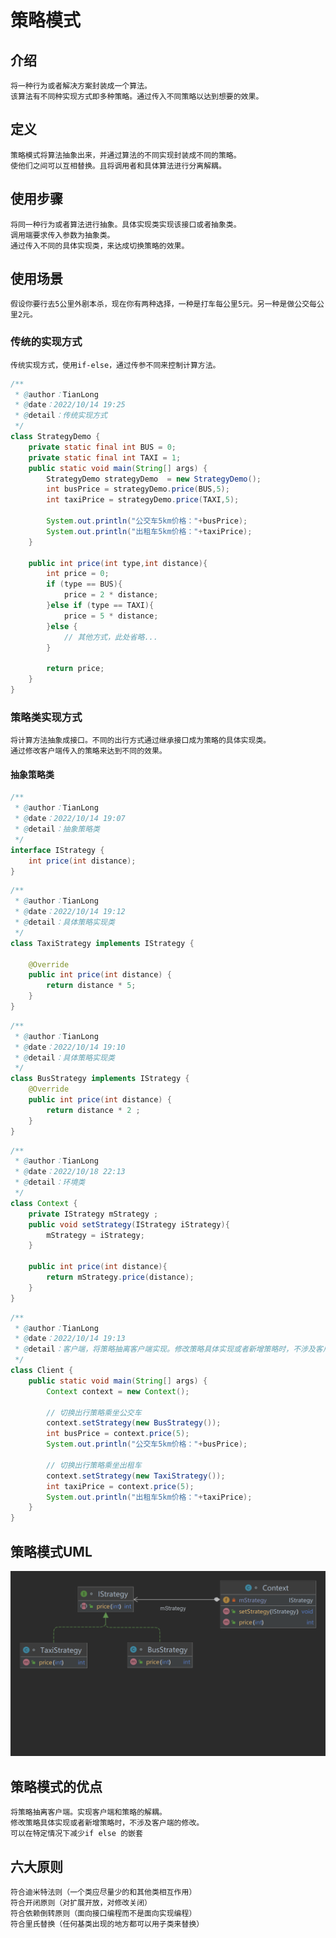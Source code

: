 # 策略模式
## 介绍
    将一种行为或者解决方案封装成一个算法。
    该算法有不同种实现方式即多种策略。通过传入不同策略以达到想要的效果。
## 定义
    策略模式将算法抽象出来，并通过算法的不同实现封装成不同的策略。
    使他们之间可以互相替换。且将调用者和具体算法进行分离解耦。
    
## 使用步骤
    将同一种行为或者算法进行抽象。具体实现类实现该接口或者抽象类。
    调用端要求传入参数为抽象类。
    通过传入不同的具体实现类，来达成切换策略的效果。
## 使用场景
    假设你要行去5公里外剧本杀，现在你有两种选择，一种是打车每公里5元。另一种是做公交每公里2元。
### 传统的实现方式
    传统实现方式，使用if-else，通过传参不同来控制计算方法。
```java
/**
 * @author：TianLong
 * @date：2022/10/14 19:25
 * @detail：传统实现方式
 */
class StrategyDemo {
    private static final int BUS = 0;
    private static final int TAXI = 1;
    public static void main(String[] args) {
        StrategyDemo strategyDemo  = new StrategyDemo();
        int busPrice = strategyDemo.price(BUS,5);
        int taxiPrice = strategyDemo.price(TAXI,5);
        
        System.out.println("公交车5km价格："+busPrice);
        System.out.println("出租车5km价格："+taxiPrice);
    }

    public int price(int type,int distance){
        int price = 0;
        if (type == BUS){
            price = 2 * distance;
        }else if (type == TAXI){
            price = 5 * distance;
        }else {
            // 其他方式，此处省略...
        }

        return price;
    }
}
```
### 策略类实现方式
    将计算方法抽象成接口。不同的出行方式通过继承接口成为策略的具体实现类。
    通过修改客户端传入的策略来达到不同的效果。
#### 抽象策略类
```java
/**
 * @author：TianLong
 * @date：2022/10/14 19:07
 * @detail：抽象策略类
 */
interface IStrategy {
    int price(int distance);
}
```
```java
/**
 * @author：TianLong
 * @date：2022/10/14 19:12
 * @detail：具体策略实现类
 */
class TaxiStrategy implements IStrategy {

    @Override
    public int price(int distance) {
        return distance * 5;
    }
}
```
```java
/**
 * @author：TianLong
 * @date：2022/10/14 19:10
 * @detail：具体策略实现类
 */
class BusStrategy implements IStrategy {
    @Override
    public int price(int distance) {
        return distance * 2 ;
    }
}
```
```java
/**
 * @author：TianLong
 * @date：2022/10/18 22:13
 * @detail：环境类
 */
class Context {
    private IStrategy mStrategy ;
    public void setStrategy(IStrategy iStrategy){
        mStrategy = iStrategy;
    }

    public int price(int distance){
        return mStrategy.price(distance);
    }
}
```
```java
/**
 * @author：TianLong
 * @date：2022/10/14 19:13
 * @detail：客户端，将策略抽离客户端实现。修改策略具体实现或者新增策略时，不涉及客户端的修改。
 */
class Client {
    public static void main(String[] args) {
        Context context = new Context();

        // 切换出行策略乘坐公交车
        context.setStrategy(new BusStrategy());
        int busPrice = context.price(5);
        System.out.println("公交车5km价格："+busPrice);

        // 切换出行策略乘坐出租车
        context.setStrategy(new TaxiStrategy());
        int taxiPrice = context.price(5);
        System.out.println("出租车5km价格："+taxiPrice);
    }
}
```
## 策略模式UML
![](策略模式.png)

## 策略模式的优点
    将策略抽离客户端。实现客户端和策略的解耦。
    修改策略具体实现或者新增策略时，不涉及客户端的修改。
    可以在特定情况下减少if else 的嵌套
## 六大原则
    符合迪米特法则（一个类应尽量少的和其他类相互作用）
    符合开闭原则（对扩展开放，对修改关闭）
    符合依赖倒转原则（面向接口编程而不是面向实现编程）
    符合里氏替换（任何基类出现的地方都可以用子类来替换）